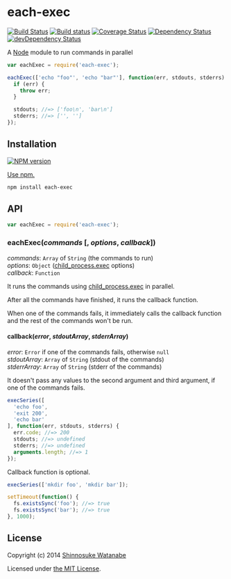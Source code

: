 # each-exec

[![Build Status](https://travis-ci.org/shinnn/each-exec.svg?branch=master)](https://travis-ci.org/shinnn/each-exec)
[![Build status](https://ci.appveyor.com/api/projects/status/is0h67ylyflya2aa?svg=true)](https://ci.appveyor.com/project/ShinnosukeWatanabe/each-exec)
[![Coverage Status](https://img.shields.io/coveralls/shinnn/each-exec.svg)](https://coveralls.io/r/shinnn/each-exec)
[![Dependency Status](https://david-dm.org/shinnn/each-exec.svg)](https://david-dm.org/shinnn/each-exec)
[![devDependency Status](https://david-dm.org/shinnn/each-exec/dev-status.svg)](https://david-dm.org/shinnn/each-exec#info=devDependencies)

A [Node](http://nodejs.org/) module to run commands in parallel

```javascript
var eachExec = require('each-exec');

eachExec(['echo "foo"', 'echo "bar"'], function(err, stdouts, stderrs) {
  if (err) {
    throw err;
  }

  stdouts; //=> ['foo\n', 'bar\n']
  stderrs; //=> ['', '']
});
```

## Installation

[![NPM version](https://badge.fury.io/js/each-exec.svg)](https://www.npmjs.org/package/each-exec)

[Use npm.](https://www.npmjs.org/doc/cli/npm-install.html)

```sh
npm install each-exec
```

## API

```javascript
var eachExec = require('each-exec');
```

### eachExec(*commands* [, *options*, *callback*])

*commands*: `Array` of `String` (the commands to run)  
*options*: `Object` ([child_process.exec][exec] options)  
*callback*: `Function`

It runs the commands using [child_process.exec][exec] in parallel.

After all the commands have finished, it runs the callback function.

When one of the commands fails, it immediately calls the callback function and the rest of the commands won't be run.

#### callback(*error*, *stdoutArray*, *stderrArray*)

*error*: `Error` if one of the commands fails, otherwise `null`  
*stdoutArray*: `Array` of `String` (stdout of the commands)  
*stderrArray*: `Array` of `String` (stderr of the commands)

It doesn't pass any values to the second argument and third argument, if one of the commands fails.

```javascript
execSeries([
  'echo foo',
  'exit 200',
  'echo bar'
], function(err, stdouts, stderrs) {
  err.code; //=> 200
  stdouts; //=> undefined
  stderrs; //=> undefined
  arguments.length; //=> 1
});
```

Callback function is optional.

```javascript
execSeries(['mkdir foo', 'mkdir bar']);

setTimeout(function() {
  fs.existsSync('foo'); //=> true
  fs.existsSync('bar'); //=> true
}, 1000);
```

## License

Copyright (c) 2014 [Shinnosuke Watanabe](https://github.com/shinnn)

Licensed under [the MIT License](./LICENSE).

[exec]: http://nodejs.org/api/child_process.html#child_process_child_process_exec_command_options_callback
